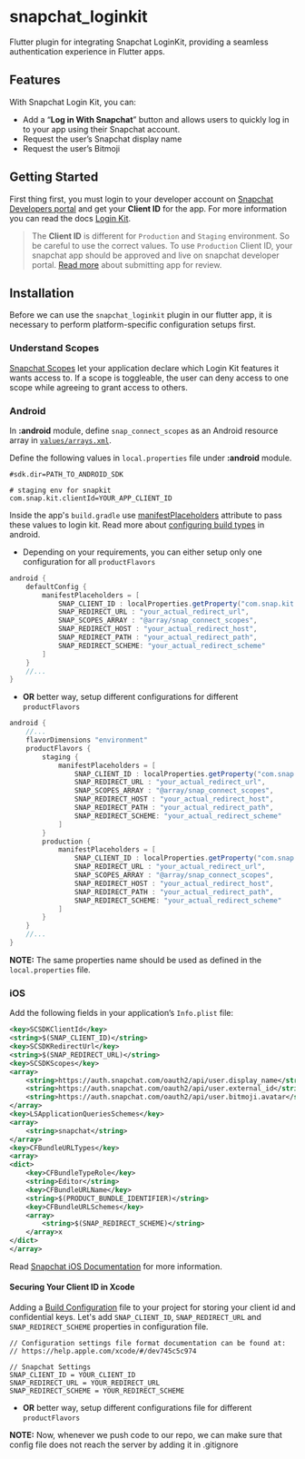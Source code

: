 # snapchat_loginkit
Flutter plugin for integrating Snapchat LoginKit, providing a seamless authentication experience in Flutter apps.
## Features
With Snapchat Login Kit, you can:
-   Add a “**Log in With Snapchat**” button and allows users to quickly log in to your app using their Snapchat account.
-   Request the user’s Snapchat display name
-   Request the user’s Bitmoji
## Getting Started
First thing first, you must login to your developer account on [Snapchat Developers portal](https://developers.snap.com/) and get your **Client ID** for the app. For more information you can read the docs [Login Kit](https://docs.snap.com/snap-kit/login-kit/overview).

> The **Client ID** is different for `Production` and `Staging` environment. So be careful to use the correct values.
> To use `Production` Client ID, your snapchat app should be approved and live on snapchat developer portal. [Read more](https://docs.snap.com/camera-kit/app-review/release-app) about submitting app for review.
## Installation
Before we can use the `snapchat_loginkit` plugin in our flutter app, it is necessary to perform platform-specific configuration setups first.

### Understand Scopes
[Snapchat Scopes](https://docs.snap.com/snap-kit/login-kit/Tutorials/android#understand-scopes) let your application declare which Login Kit features it wants access to. If a scope is toggleable, the user can deny access to one scope while agreeing to grant access to others.

### Android
In **:android** module, define `snap_connect_scopes` as an Android resource array in [`values/arrays.xml`](https://developer.android.com/guide/topics/resources/providing-resources#table1).

Define the following values in `local.properties` file under  **:android** module.

```properties
#sdk.dir=PATH_TO_ANDROID_SDK  

# staging env for snapkit  
com.snap.kit.clientId=YOUR_APP_CLIENT_ID
```
Inside the app's `build.gradle` use [manifestPlaceholders](https://developer.android.com/build/manage-manifests#inject_build_variables_into_the_manifest) attribute to pass these values to login kit. Read more about [configuring build types](https://developer.android.com/build/build-variants#build-types) in android.
- Depending on your requirements, you can either setup only one configuration for  all `productFlavors`
```groovy
android {
	defaultConfig {
		manifestPlaceholders = [  
			SNAP_CLIENT_ID : localProperties.getProperty("com.snap.kit.clientId"),  
			SNAP_REDIRECT_URL : "your_actual_redirect_url",  
			SNAP_SCOPES_ARRAY : "@array/snap_connect_scopes",  
			SNAP_REDIRECT_HOST : "your_actual_redirect_host",  
			SNAP_REDIRECT_PATH : "your_actual_redirect_path",  
			SNAP_REDIRECT_SCHEME: "your_actual_redirect_scheme"  
		]
	}
	//...
}
```
- **OR** better way, setup different configurations for different `productFlavors`
```groovy
android {
	//...
	flavorDimensions "environment"
	productFlavors {
		staging {
			manifestPlaceholders = [  
				SNAP_CLIENT_ID : localProperties.getProperty("com.snap.kit.staging.clientId"),  
				SNAP_REDIRECT_URL : "your_actual_redirect_url",  
				SNAP_SCOPES_ARRAY : "@array/snap_connect_scopes",  
				SNAP_REDIRECT_HOST : "your_actual_redirect_host",  
				SNAP_REDIRECT_PATH : "your_actual_redirect_path",  
				SNAP_REDIRECT_SCHEME: "your_actual_redirect_scheme"  
			]
		}
		production {
			manifestPlaceholders = [  
				SNAP_CLIENT_ID : localProperties.getProperty("com.snap.kit.production.clientId"),  
				SNAP_REDIRECT_URL : "your_actual_redirect_url",  
				SNAP_SCOPES_ARRAY : "@array/snap_connect_scopes",  
				SNAP_REDIRECT_HOST : "your_actual_redirect_host",  
				SNAP_REDIRECT_PATH : "your_actual_redirect_path",  
				SNAP_REDIRECT_SCHEME: "your_actual_redirect_scheme"  
			]
		}
	}
	//...
}
```
**NOTE:** The same properties name should be used as defined in the `local.properties` file.

### iOS
Add the following fields in your application’s `Info.plist` file:
```xml
<key>SCSDKClientId</key>
<string>$(SNAP_CLIENT_ID)</string>
<key>SCSDKRedirectUrl</key>
<string>$(SNAP_REDIRECT_URL)</string>
<key>SCSDKScopes</key>
<array>
    <string>https://auth.snapchat.com/oauth2/api/user.display_name</string>
    <string>https://auth.snapchat.com/oauth2/api/user.external_id</string>
    <string>https://auth.snapchat.com/oauth2/api/user.bitmoji.avatar</string>
</array>
<key>LSApplicationQueriesSchemes</key>
<array>
    <string>snapchat</string>
</array>
<key>CFBundleURLTypes</key>
<array>
<dict>
    <key>CFBundleTypeRole</key>
    <string>Editor</string>
    <key>CFBundleURLName</key>
    <string>$(PRODUCT_BUNDLE_IDENTIFIER)</string>
    <key>CFBundleURLSchemes</key>
    <array>
        <string>$(SNAP_REDIRECT_SCHEME)</string>
    </array>x
</dict>
</array>
```
Read [Snapchat iOS Documentation](https://docs.snap.com/snap-kit/login-kit/Tutorials/ios#get-started) for more information.
#### Securing Your Client ID in Xcode
Adding a [Build Configuration](https://developer.apple.com/documentation/xcode/adding-a-build-configuration-file-to-your-project) file to your project for storing your client id and confidential keys. Let's add `SNAP_CLIENT_ID`, `SNAP_REDIRECT_URL` and `SNAP_REDIRECT_SCHEME` properties in configuration file.
```properties
// Configuration settings file format documentation can be found at:
// https://help.apple.com/xcode/#/dev745c5c974

// Snapchat Settings
SNAP_CLIENT_ID = YOUR_CLIENT_ID
SNAP_REDIRECT_URL = YOUR_REDIRECT_URL
SNAP_REDIRECT_SCHEME = YOUR_REDIRECT_SCHEME
```
- **OR** better way, setup different configurations file for different `productFlavors`

**NOTE:** Now, whenever we push code to our repo, we can make sure that config file does not reach the server by adding it in .gitignore
